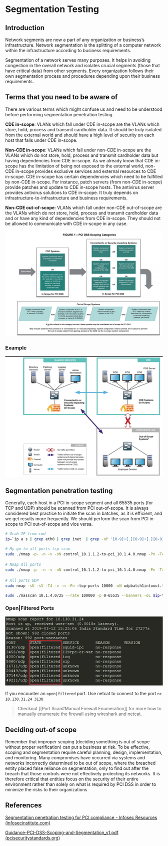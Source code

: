 # Segmentation Testing

## Introduction
Network segments are now a part of any organization or business’s infrastructure. Network segmentation is the splitting of a computer network within the infrastructure according to business requirements.

Segmentation of a network serves many purposes. It helps in avoiding congestion in the overall network and isolates crucial segments (those that have critical data) from other segments. Every organization follows their own segmentation process and procedures depending upon their business requirements.

## Terms that you need to be aware of

There are various terms which might confuse us and need to be understood before performing segmentation penetration testing.

**CDE in-scope**: VLANs which fall under CDE in-scope are the VLANs which store, hold, process and transmit cardholder data. It should be truly isolated from the external world and should have a high level of security on each host that falls under CDE in-scope.

**Non-CDE in-scope**: VLANs which fall under non-CDE in-scope are the VLANs which do not store, hold, process and transmit cardholder data but having dependencies from CDE in-scope. As we already know that CDE in-scope has the limitation of being not exposed to the external world, non-CDE in-scope provides exclusive services and external resources to CDE in-scope. CDE in-scope has certain dependencies which need to be fulfilled by non-CDE in-scope. For instance, patch servers (from non-CDE in-scope) provide patches and update to CDE in-scope hosts. The antivirus server provides antivirus solutions to CDE in-scope. It truly depends on infrastructure-to-infrastructure and business requirements.

**Non-CDE out-of-scope**: VLANs which fall under non-CDE out-of-scope are the VLANs which do not store, hold, process and transmit cardholder data and or have any kind of dependencies from CDE in-scope. They should not be allowed to communicate with CDE in-scope in any case.

![Pasted image 20210714150824.png](Screenshots/Pasted%20image%2020210714150824.png)

### Example
![Pasted image 20210714152052.png](Screenshots/Pasted%20image%2020210714152052.png)

## Segmentation penetration testing
Generally, each host in a PCI in-scope segment and all 65535 ports (for TCP and UDP) should be scanned from PCI out-of-scope. It is always considered best practice to initiate the scan in batches, as it is efficient, and we get results more frequently. We should perform the scan from PCI in-scope to PCI out-of-scope and vice versa.

```bash
# Grab IP from cmd
ip=`ip a s | grep eth0 | grep inet  | grep -oP '[0-9]+[.][0-9]+[.][0-9]+[.][0-9]+/[0-9]' | cut -d "/" -f 1` ; echo $ip
```

```bash
# My go-to all ports tcp scan
sudo ./nmap -p- -n -v -oN control_10.1.1.2-to-pci_10.1.4.0.nmap -Pn -T4 10.1.4.0/25 --min-rate 10000

# Nmap All ports
sudo ./nmap -p- -n -v -oN control_10.1.1.2-to-pci_10.1.4.0.nmap -Pn -T4 10.1.4.0/24

# All ports UDP
sudo nmap -sU -sV -T4 -v -n -Pn –top-ports 10000 -oN udpbatch1intoout.txt -oN udpbatch1intoout.out 10.10.10.1-50
```

```bash
sudo ./masscan 10.1.4.0/25 --rate 100000 -p 0-65535 --banners -oL $ip-to-pci_10.1.4.0.massscan
```

### Open|Filtered Ports
![Pasted image 20210714150123.png](Screenshots/Pasted%20image%2020210714150123.png)

If you encounter an `open|filtered` port. Use netcat to connect to the port
`nc 10.130.31.24 3130`

> Checkout [[Port Scan#Manual Firewall Enumeration]] for more how to manually enumerate the firewall using wireshark and netcat.

## Deciding out-of scope
Remember that improper scoping (deciding something is out of scope without proper verification) can put a business at risk. To be effective, scoping and segmentation require careful planning, design, implementation, and monitoring. Many compromises have occurred via systems and networks incorrectly determined to be out of scope, where the breached entity placed false reliance on segmentation, only to find out after the breach that those controls were not effectively protecting its networks. It is therefore critical that entities focus on the security of their entire environment rather than solely on what is required by PCI DSS in order to minimize the risks to their organizations

## References
[Segmentation penetration testing for PCI compliance - Infosec Resources (infosecinstitute.com)](https://resources.infosecinstitute.com/topic/segmentation-penetration-testing-for-pci-compliance/)

[Guidance-PCI-DSS-Scoping-and-Segmentation_v1.pdf (pcisecuritystandards.org)](https://www.pcisecuritystandards.org/documents/Guidance-PCI-DSS-Scoping-and-Segmentation_v1.pdf)